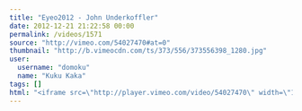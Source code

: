 ```yaml
---
title: "Eyeo2012 - John Underkoffler"
date: 2012-12-21 21:22:58 00:00
permalink: /videos/1571
source: "http://vimeo.com/54027470#at=0"
thumbnail: "http://b.vimeocdn.com/ts/373/556/373556398_1280.jpg"
user:
  username: "domoku"
  name: "Kuku Kaka"
tags: []
html: "<iframe src=\"http://player.vimeo.com/video/54027470\" width=\"1280\" height=\"720\" frameborder=\"0\" webkitAllowFullScreen mozallowfullscreen allowFullScreen></iframe>"
---
```


